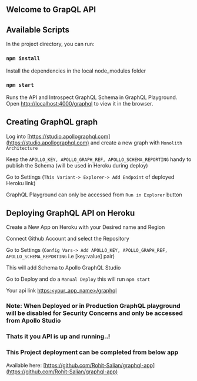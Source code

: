 ## Welcome to GrapQL API

## Available Scripts

In the project directory, you can run:

### `npm install`

Install the dependencies in the local node_modules folder

### `npm start`

Runs the API and Introspect GraphQL Schema in GraphQL Playground.</br>
Open [http://localhost:4000/graphql](http://localhost:4000/graphql) to view it in the browser.</br>

## Creating GraphQL graph

Log into [https://studio.apollographql.com](https://studio.apollographql.com) and create a new graph with `Monolith Architecture`</br>

Keep the `APOLLO_KEY, APOLLO_GRAPH_REF, APOLLO_SCHEMA_REPORTING` handy to publish the Schema (will be used in Heroku during deploy)</br>

Go to Settings (`This Variant-> Explorer-> Add Endpoint` of deployed Heroku link)</br>

GraphQL Playground can only be accessed from `Run in Explorer` button</br>

## Deploying GraphQL API on Heroku

Create a New App on Heroku with your Desired name and Region</br>

Connect Github Account and select the Repository</br>

Go to Settings (`Config Vars-> Add APOLLO_KEY, APOLLO_GRAPH_REF, APOLLO_SCHEMA_REPORTING` i.e [key:value] pair)</br>

This will add Schema to Apollo GraphQL Studio</br>

Go to Deploy and do a `Manual Deploy` this will run `npm start`</br>

Your api link [https:<your_app_name>/graphql](https:<your_app_name>/graphql)</br>

### Note: When Deployed or in Production GraphQL playground will be disabled for Security Concerns and only be accessed from Apollo Studio

### Thats it you API is up and running..!

### This Project deployment can be completed from below app

Available here: [https://github.com/Rohit-Salian/graphql-app](https://github.com/Rohit-Salian/graphql-app)
